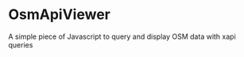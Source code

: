 OsmApiViewer
===========

A simple piece of Javascript to query and display OSM data with xapi queries
